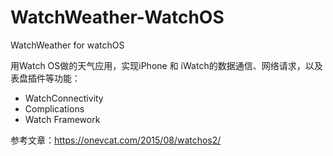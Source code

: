 # WatchWeather-WatchOS
WatchWeather for watchOS

用Watch OS做的天气应用，实现iPhone 和 iWatch的数据通信、网络请求，以及表盘插件等功能：
- WatchConnectivity
- Complications
- Watch Framework

参考文章：https://onevcat.com/2015/08/watchos2/